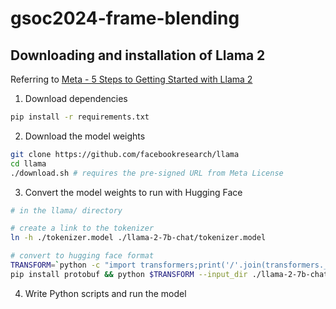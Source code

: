 # gsoc2024-frame-blending

## Downloading and installation of Llama 2

Referring to [Meta - 5 Steps to Getting Started with Llama 2](https://ai.meta.com/blog/5-steps-to-getting-started-with-llama-2/)

1. Download dependencies
```bash
pip install -r requirements.txt
```
2. Download the model weights
```bash
git clone https://github.com/facebookresearch/llama
cd llama
./download.sh # requires the pre-signed URL from Meta License
```
3. Convert the model weights to run with Hugging Face
```bash
# in the llama/ directory

# create a link to the tokenizer
ln -h ./tokenizer.model ./llama-2-7b-chat/tokenizer.model

# convert to hugging face format
TRANSFORM=`python -c "import transformers;print('/'.join(transformers.__file__.split('/')[:-1])+'/models/llama/convert_llama_weights_to_hf.py')"`
pip install protobuf && python $TRANSFORM --input_dir ./llama-2-7b-chat --model_size 7B --output_dir ./llama-2-7b-chat-hf
```
4. Write Python scripts and run the model
